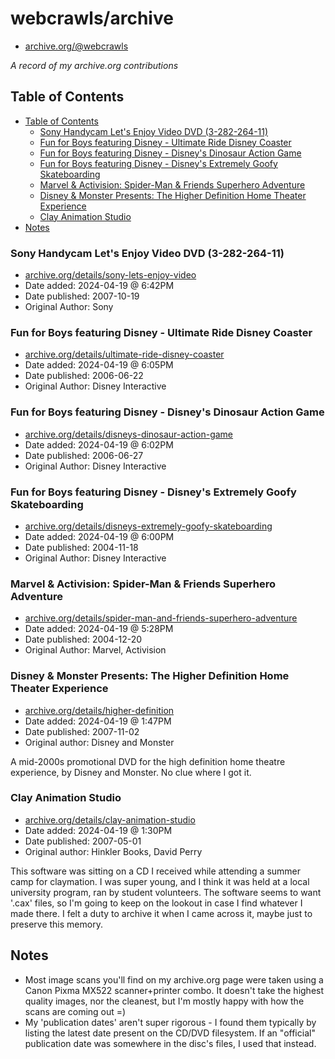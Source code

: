 # webcrawls/archive

- [archive.org/@webcrawls](archive.org/details/@webcrawls)

_A record of my archive.org contributions_

## Table of Contents

- [Table of Contents](#table-of-contents)
  - [Sony Handycam Let's Enjoy Video DVD (3-282-264-11)](#sony-handycam-lets-enjoy-video-dvd-3-282-264-11)
  - [Fun for Boys featuring Disney - Ultimate Ride Disney Coaster](#fun-for-boys-featuring-disney---ultimate-ride-disney-coaster)
  - [Fun for Boys featuring Disney - Disney's Dinosaur Action Game](#fun-for-boys-featuring-disney---disneys-dinosaur-action-game)
  - [Fun for Boys featuring Disney - Disney's Extremely Goofy Skateboarding](#fun-for-boys-featuring-disney---disneys-extremely-goofy-skateboarding)
  - [Marvel & Activision: Spider-Man & Friends Superhero Adventure](#marvel--activision-spider-man--friends-superhero-adventure)
  - [Disney & Monster Presents: The Higher Definition Home Theater Experience](#disney--monster-presents-the-higher-definition-home-theater-experience)
  - [Clay Animation Studio](#clay-animation-studio)
- [Notes](#notes)

### Sony Handycam Let's Enjoy Video DVD (3-282-264-11)

- [archive.org/details/sony-lets-enjoy-video](https://archive.org/details/sony-lets-enjoy-video)
- Date added: 2024-04-19 @ 6:42PM
- Date published: 2007-10-19
- Original Author: Sony

### Fun for Boys featuring Disney - Ultimate Ride Disney Coaster

- [archive.org/details/ultimate-ride-disney-coaster](https://archive.org/details/ultimate-ride-disney-coaster)
- Date added: 2024-04-19 @ 6:05PM
- Date published: 2006-06-22
- Original Author: Disney Interactive

### Fun for Boys featuring Disney - Disney's Dinosaur Action Game

- [archive.org/details/disneys-dinosaur-action-game](https://archive.org/details/disneys-dinosaur-action-game)
- Date added: 2024-04-19 @ 6:02PM
- Date published: 2006-06-27
- Original Author: Disney Interactive

### Fun for Boys featuring Disney - Disney's Extremely Goofy Skateboarding

- [archive.org/details/disneys-extremely-goofy-skateboarding](https://archive.org/details/disneys-extremely-goofy-skateboarding)
- Date added: 2024-04-19 @ 6:00PM
- Date published: 2004-11-18
- Original Author: Disney Interactive

### Marvel & Activision: Spider-Man & Friends Superhero Adventure

- [archive.org/details/spider-man-and-friends-superhero-adventure](https://archive.org/details/spider-man-and-friends-superhero-adventure)
- Date added: 2024-04-19 @ 5:28PM
- Date published: 2004-12-20
- Original Author: Marvel, Activision

### Disney & Monster Presents: The Higher Definition Home Theater Experience

- [archive.org/details/higher-definition](https://archive.org/details/higher-definition)
- Date added: 2024-04-19 @ 1:47PM
- Date published: 2007-11-02
- Original author: Disney and Monster

A mid-2000s promotional DVD for the high definition home theatre experience, by Disney and Monster. No clue where I got it.

### Clay Animation Studio

- [archive.org/details/clay-animation-studio](https://archive.org/details/clay-animation-studio)
- Date added: 2024-04-19 @ 1:30PM
- Date published: 2007-05-01
- Original author: Hinkler Books, David Perry

This software was sitting on a CD I received while attending a summer camp for claymation.
I was super young, and I think it was held at a local university program, ran by student volunteers.
The software seems to want '.cax' files, so I'm going to keep on the lookout in case I find whatever I made there.
I felt a duty to archive it when I came across it, maybe just to preserve this memory.

## Notes

- Most image scans you'll find on my archive.org page were taken using a Canon Pixma MX522 scanner+printer combo.
  It doesn't take the highest quality images, nor the cleanest, but I'm mostly happy with how the scans are coming out =)
- My 'publication dates' aren't super rigorous - I found them typically by listing the latest date present on the CD/DVD filesystem. If an "official" publication date was somewhere in the disc's files, I used that instead.
